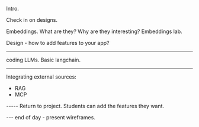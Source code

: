 
Intro.

Check in on designs.

Embeddings.
What are they? Why are they interesting?
Embeddings lab.

Design - how to add features to your app?

---- 
coding LLMs. Basic langchain.

-----

Integrating external sources:
- RAG
- MCP

----- Return to project. Students can add the features
they want.

--- end of day - present wireframes.
